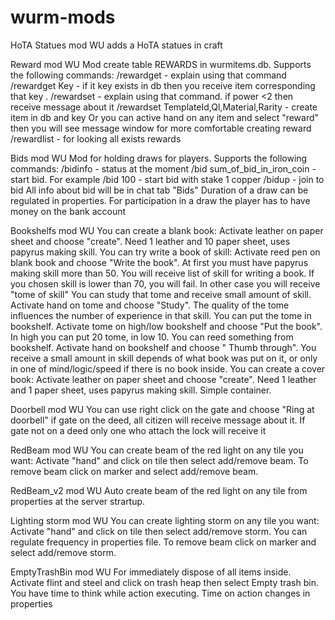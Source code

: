 # wurm-mods
HoTA Statues mod WU adds a HoTA statues in craft


Reward mod WU
Mod create table REWARDS in wurmitems.db. Supports the following commands:
/rewardget - explain using that command 
/rewardget Key - if it key exists in db then you receive item corresponding that key .
/rewardset - explain using that command. if power <2 then receive message about it
/rewardset TemplateId,Ql,Material,Rarity - create item in db and key
Or you can active hand on any item and select "reward" then you will see message window for more comfortable creating reward
/rewardlist - for looking all exists rewards


Bids mod WU
Mod for holding draws for players. Supports the following commands:
/bidinfo - status at the moment
/bid sum_of_bid_in_iron_coin - start bid. For example /bid 100 - start bid with stake 1 copper
/bidup - join to bid
All info about bid will be in chat tab "Bids"
Duration of a draw can be regulated in properties.
For participation in a draw the player has to have money on the bank account


Bookshelfs mod WU
You can create a blank book: Activate leather on paper sheet and choose "create".  Need 1 leather and 10 paper sheet, uses papyrus making skill.
You can try write a book of skill: Activate reed pen on blank book and choose "Write the book". At first you must have papyrus making skill more than 50. You will receive list of skill for writing a book. If you chosen skill is lower than 70, you will fail.
In other case you will receive "tome of skill"
You can study that tome and receive small amount of skill. Activate hand on tome and choose "Study". The quality of the tome influences the number of experience in that skill.
You can put the tome in bookshelf. Activate tome on high/low bookshelf and choose "Put the book". In high you can put 20 tome, in low 10.
You can reed something from bookshelf. Activate hand on bookshelf and choose " Thumb through". You receive a small amount in skill depends of what book was put on it, or only in one of mind/logic/speed if there is no book inside.
You can create a cover book: Activate leather on paper sheet and choose "create".  Need 1 leather and 1 paper sheet, uses papyrus making skill. Simple container.


Doorbell mod WU
You can use right click on the gate and choose "Ring at doorbell" if gate on the deed, all citizen will receive message about it.
If gate not on a deed only one who attach the lock will receive it


RedBeam mod WU
You can create beam of the red light on any tile you want: Activate "hand" and click on tile then select add/remove beam.
To remove beam click on marker and select add/remove beam.

RedBeam_v2 mod WU
Auto create beam of the red light on any tile from properties at the server strartup.

Lighting storm mod WU
You can create lighting storm on any tile you want: Activate "hand" and click on tile then select add/remove storm. You can regulate frequency in properties file.
To remove beam click on marker and select add/remove storm. 


EmptyTrashBin mod WU
For immediately dispose of all items inside. Activate flint and steel and click on trash heap then select Empty trash bin. You have time to think while action executing. Time on action changes in properties
